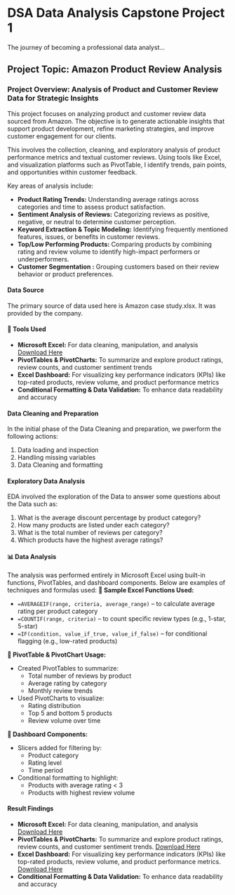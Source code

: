 # DSA Data Analysis Capstone Project 1
The journey of becoming a professional data analyst...

## Project Topic: Amazon Product Review Analysis 

### Project Overview: Analysis of Product and Customer Review Data for Strategic Insights

This project focuses on analyzing product and customer review data sourced from Amazon. The objective is to generate actionable insights that support product development, refine marketing strategies, and improve customer engagement for our clients.

This involves the collection, cleaning, and exploratory analysis of product performance metrics and textual customer reviews. Using tools like Excel, and visualization platforms such as PivotTable, I identify trends, pain points, and opportunities within customer feedback.

Key areas of analysis include:

* **Product Rating Trends:** Understanding average ratings across categories and time to assess product satisfaction.
* **Sentiment Analysis of Reviews:** Categorizing reviews as positive, negative, or neutral to determine customer perception.
* **Keyword Extraction & Topic Modeling:** Identifying frequently mentioned features, issues, or benefits in customer reviews.
* **Top/Low Performing Products:** Comparing products by combining rating and review volume to identify high-impact performers or underperformers.
* **Customer Segmentation :** Grouping customers based on their review behavior or product preferences.

#### Data Source
The primary source of data used here is Amazon case study.xlsx. It was provided by the company. 

#### 🔧 Tools Used
* **Microsoft Excel:** For data cleaning, manipulation, and analysis [Download Here](https://www.microsoft.com/en-us/download)
* **PivotTables & PivotCharts:** To summarize and explore product ratings, review counts, and customer sentiment trends
* **Excel Dashboard:** For visualizing key performance indicators (KPIs) like top-rated products, review volume, and product performance metrics
* **Conditional Formatting & Data Validation:** To enhance data readability and accuracy

#### Data Cleaning and Preparation
In the initial phase of the Data Cleaning and preparation, we pwerform the following actions:
1. Data loading and inspection
2. Handling missing variables
3. Data Cleaning and formatting

#### Exploratory Data Analysis
EDA involved the exploration of the Data to answer some questions about the Data such as:
1. What is the average discount percentage by product category? 
2. How many products are listed under each category? 
3. What is the total number of reviews per category?  
4. Which products have the highest average ratings?

#### 📊 Data Analysis
The analysis was performed entirely in Microsoft Excel using built-in functions, PivotTables, and dashboard components. Below are examples of techniques and formulas used:
**📌 Sample Excel Functions Used:**
* `=AVERAGEIF(range, criteria, average_range)` – to calculate average rating per product category
* `=COUNTIF(range, criteria)` – to count specific review types (e.g., 1-star, 5-star)
* `=IF(condition, value_if_true, value_if_false)` – for conditional flagging (e.g., low-rated products)

**📌 PivotTable & PivotChart Usage:**
* Created PivotTables to summarize:
  * Total number of reviews by product
  * Average rating by category
  * Monthly review trends
* Used PivotCharts to visualize:
  * Rating distribution
  * Top 5 and bottom 5 products
  * Review volume over time

**📌 Dashboard Components:**
* Slicers added for filtering by:
  * Product category
  * Rating level
  * Time period
* Conditional formatting to highlight:
  * Products with average rating < 3
  * Products with highest review volume

#### Result Findings

   
* **Microsoft Excel:** For data cleaning, manipulation, and analysis [Download Here](https://1drv.ms/x/c/a85a9bd5b3ca18cd/EXPctzwRfspEj-tNN3rsRAsBKzAlZ1cC5WvgQ9FC0GTTJw?e=DC5gj7)
* **PivotTables & PivotCharts:** To summarize and explore product ratings, review counts, and customer sentiment trends. [Download Here](https://1drv.ms/x/c/a85a9bd5b3ca18cd/EXPctzwRfspEj-tNN3rsRAsBKzAlZ1cC5WvgQ9FC0GTTJw?e=0xfnSQ)
* **Excel Dashboard:** For visualizing key performance indicators (KPIs) like top-rated products, review volume, and product performance metrics. [Download Here](https://1drv.ms/x/c/a85a9bd5b3ca18cd/EXPctzwRfspEj-tNN3rsRAsBKzAlZ1cC5WvgQ9FC0GTTJw?e=d5CoWA)
* **Conditional Formatting & Data Validation:** To enhance data readability and accuracy
